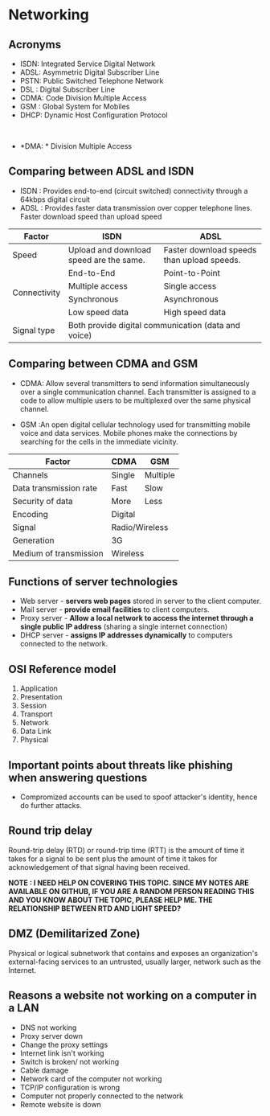 # Networking

## Acronyms

+ ISDN: Integrated Service Digital Network
+ ADSL: Asymmetric Digital Subscriber Line
+ PSTN: Public Switched Telephone Network
+ DSL : Digital Subscriber Line
+ CDMA: Code Division Multiple Access
+ GSM : Global System for Mobiles
+ DHCP: Dynamic Host Configuration Protocol

<br />

+ \*DMA: \* Division Multiple Access

## Comparing between ADSL and ISDN

+ ISDN : Provides end-to-end (circuit switched) connectivity through a 64kbps digital circuit
+ ADSL : Provides faster data transmission over copper telephone lines. Faster download speed than upload speed

<table>
    <thead>
    <tr>
        <th>Factor</th>
        <th>ISDN</th>
        <th>ADSL</th>
    </tr>
    </thead>
    <tbody>
    <tr>
        <td>Speed</td>
        <td>Upload and download speed are the same.</td>
        <td>Faster download speeds than upload speeds.</td>
    </tr>
    <tr>
        <td rowspan="4">Connectivity</td>
        <td>End-to-End</td>
        <td>Point-to-Point</td>
    </tr>
    <tr>
        <td>Multiple access</td>
        <td>Single access</td>
    </tr>
    <tr>
        <td>Synchronous</td>
        <td>Asynchronous</td>
    </tr>
    <tr>
        <td>Low speed data</td>
        <td>High speed data</td>
    </tr>
    <tr>
        <td>Signal type</td>
        <td colspan="2">Both provide digital communication (data and voice)</td>
    </tr>
</table>

## Comparing between CDMA and GSM

+ CDMA: Allow several transmitters to send information simultaneously over a single communication channel.
Each transmitter is assigned to a code to allow multiple users to be multiplexed over the same physical channel.

+ GSM :An open digital cellular technology used for transmitting mobile voice and data services. Mobile phones 
make the connections by searching for the cells in the immediate vicinity.

<table>
    <thead>
    <tr>
        <th>Factor</th>
        <th>CDMA</th>
        <th>GSM</th>
    </tr>
    </thead>
    <tbody>
    <tr>
        <td>Channels</td>
        <td>Single</td>
        <td>Multiple</td>
    </tr>
    <tr>
        <td>Data transmission rate</td>
        <td>Fast</td>
        <td>Slow</td>
    </tr>
    <tr>
        <td>Security of data</td>
        <td>More</td>
        <td>Less</td>
    </tr>
    <tr>
        <td>Encoding</td>
        <td colspan="2">Digital</td>
    </tr>
    <tr>
        <td>Signal</td>
        <td colspan="2">Radio/Wireless</td>
    </tr>
    <tr>
        <td>Generation</td>
        <td colspan="2">3G</td>
    </tr>
    <tr>
        <td>Medium of transmission</td>
        <td colspan="2">Wireless</td>
    </tr>
</table>

## Functions of server technologies

+ Web server - **servers web pages** stored in server to the client computer.
+ Mail server - **provide email facilities** to client computers.
+ Proxy server - **Allow a local network to access the internet through a single public IP address** 
(sharing a single internet connection)
+ DHCP server - **assigns IP addresses dynamically** to computers connected to the network.

## OSI Reference model

1. Application
1. Presentation
1. Session
1. Transport
1. Network
1. Data Link
1. Physical

## Important points about threats like phishing when answering questions

+ Compromized accounts can be used to spoof attacker's identity, hence do further attacks.

## Round trip delay

Round-trip delay (RTD) or round-trip time (RTT) is the amount of time it takes
for a signal to be sent plus the amount of time it takes for acknowledgement of
that signal having been received.

**NOTE : I NEED HELP ON COVERING THIS TOPIC. SINCE MY NOTES ARE AVAILABLE ON GITHUB, IF YOU ARE 
A RANDOM PERSON READING THIS AND YOU KNOW ABOUT THE TOPIC, PLEASE HELP ME. THE RELATIONSHIP BETWEEN
RTD AND LIGHT SPEED?**

## DMZ (Demilitarized Zone)

Physical or logical subnetwork that contains and exposes an organization's
external-facing services to an untrusted, usually larger, network such as the
Internet. 

## Reasons a website not working on a computer in a LAN

+ DNS not working
+ Proxy server down
+ Change the proxy settings
+ Internet link isn't working
+ Switch is broken/ not working
+ Cable damage
+ Network card of the computer not working
+ TCP/IP configuration is wrong
+ Computer not properly connected to the network
+ Remote website is down
